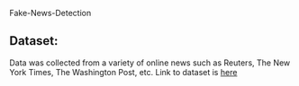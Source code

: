 Fake-News-Detection

## Dataset: 

Data was collected from a variety of online news such as Reuters, The New York Times, The Washington Post, etc. Link to dataset is [here](https://drive.google.com/drive/folders/1mrX3vPKhEzxG96OCPpCeh9F8m_QKCM4z)

